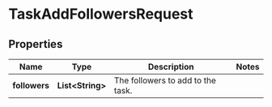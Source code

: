 # TaskAddFollowersRequest

## Properties
Name | Type | Description | Notes
------------ | ------------- | ------------- | -------------
**followers** | **List&lt;String&gt;** | The followers to add to the task. | 
